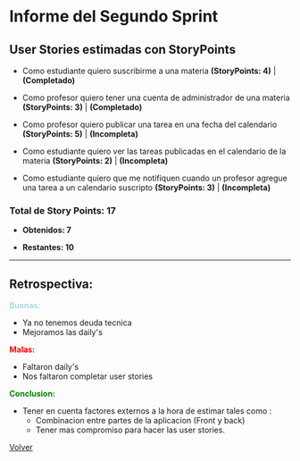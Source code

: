 # Informe del Segundo Sprint

## User Stories estimadas con **StoryPoints**

- Como estudiante quiero suscribirme a una materia **(StoryPoints: 4)** | **(Completado)** 
 
- Como profesor quiero tener una cuenta de administrador de una materia **(StoryPoints: 3)** | **(Completado)** 

- Como profesor quiero publicar una tarea en una fecha del calendario **(StoryPoints: 5)** | **(Incompleta)** 

- Como estudiante quiero ver las tareas publicadas en el calendario de la materia **(StoryPoints: 2)** | **(Incompleta)**  

- Como estudiante quiero que me notifiquen cuando un profesor agregue una tarea a un calendario suscripto **(StoryPoints: 3)**  | **(Incompleta)**

### **Total de Story Points:  17**

  - **Obtenidos:  7**

  - **Restantes:  10**
---

## Retrospectiva:


<span style="color:lightblue">**Buenas:**</span>

- Ya no tenemos deuda tecnica 
- Mejoramos las daily's

<span style="color:red">**Malas:**</span>

- Faltaron daily's
- Nos faltaron completar user stories

<span style="color:green">**Conclusion:**</span>

- Tener en cuenta factores externos a la hora de estimar tales como : 
    - Combinacion entre partes de la aplicacion (Front y back)
    - Tener mas compromiso para hacer las user stories.

[Volver](https://github.com/cassa10/UNQalendario)